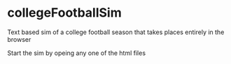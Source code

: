 # collegeFootballSim

Text based sim of a college football season that takes places entirely in the browser

Start the sim by opeing any one of the html files
